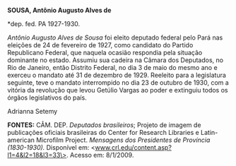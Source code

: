 **SOUSA, Antônio Augusto Alves de**

\*dep. fed. PA 1927-1930.

*Antônio Augusto Alves de Sousa* foi eleito deputado federal pelo Pará
nas eleições de 24 de fevereiro de 1927, como candidato do Partido
Republicano Federal, que naquela ocasião respondia pela situação
dominante no estado. Assumiu sua cadeira na Câmara dos Deputados, no Rio
de Janeiro, então Distrito Federal, no dia 3 de maio do mesmo ano e
exerceu o mandato até 31 de dezembro de 1929. Reeleito para a
legislatura seguinte, teve o mandato interrompido no dia 23 de outubro
de 1930, com a vitória da revolução que levou Getúlio Vargas ao poder e
extinguiu todos os órgãos legislativos do país.

Adrianna Setemy

**FONTES:** CÂM. DEP. *Deputados brasileiros*; Projeto de imagem de
publicações oficiais brasileiras do Center for Research Libraries e
Latin-american Microfilm Project. *Mensagens dos Presidentes de
Província (1830-1930).* Disponível em:
\<www.crl.edu/content.asp?l1=4&l2=18&l3=33\>. Acesso em: 8/1/2009.
